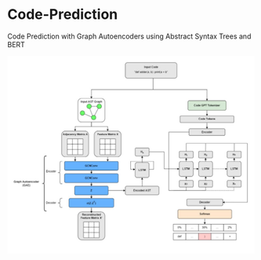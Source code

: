 # Code-Prediction
Code Prediction with Graph Autoencoders using Abstract Syntax Trees and BERT

![alt text](https://github.com/notsamdonald/Code-Prediction/blob/main/model_LSTM.JPG)
